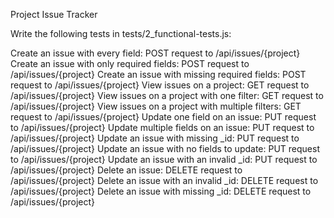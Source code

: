 Project Issue Tracker

Write the following tests in tests/2_functional-tests.js:

Create an issue with every field: POST request to /api/issues/{project}
Create an issue with only required fields: POST request to /api/issues/{project}
Create an issue with missing required fields: POST request to /api/issues/{project}
View issues on a project: GET request to /api/issues/{project}
View issues on a project with one filter: GET request to /api/issues/{project}
View issues on a project with multiple filters: GET request to /api/issues/{project}
Update one field on an issue: PUT request to /api/issues/{project}
Update multiple fields on an issue: PUT request to /api/issues/{project}
Update an issue with missing _id: PUT request to /api/issues/{project}
Update an issue with no fields to update: PUT request to /api/issues/{project}
Update an issue with an invalid _id: PUT request to /api/issues/{project}
Delete an issue: DELETE request to /api/issues/{project}
Delete an issue with an invalid _id: DELETE request to /api/issues/{project}
Delete an issue with missing _id: DELETE request to /api/issues/{project}